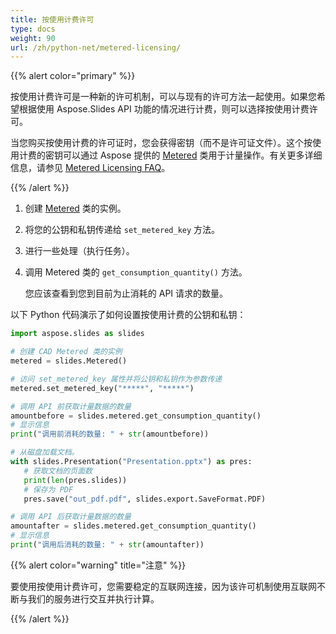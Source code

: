```yaml
---
title: 按使用计费许可
type: docs
weight: 90
url: /zh/python-net/metered-licensing/
---
```


{{% alert color="primary" %}} 

按使用计费许可是一种新的许可机制，可以与现有的许可方法一起使用。如果您希望根据使用 Aspose.Slides API 功能的情况进行计费，则可以选择按使用计费许可。

当您购买按使用计费的许可证时，您会获得密钥（而不是许可证文件）。这个按使用计费的密钥可以通过 Aspose 提供的 [Metered](https://reference.aspose.com/slides/python-net/aspose.slides/metered/) 类用于计量操作。有关更多详细信息，请参见 [Metered Licensing FAQ](https://purchase.aspose.com/faqs/licensing/metered)。

{{% /alert %}} 

1. 创建 [Metered](https://reference.aspose.com/slides/python-net/aspose.slides/metered/) 类的实例。
1. 将您的公钥和私钥传递给 `set_metered_key` 方法。
1. 进行一些处理（执行任务）。
1. 调用 Metered 类的 `get_consumption_quantity()` 方法。

   您应该查看到您到目前为止消耗的 API 请求的数量。

以下 Python 代码演示了如何设置按使用计费的公钥和私钥：

```python
import aspose.slides as slides

# 创建 CAD Metered 类的实例
metered = slides.Metered()

# 访问 set_metered_key 属性并将公钥和私钥作为参数传递
metered.set_metered_key("*****", "*****")

# 调用 API 前获取计量数据的数量
amountbefore = slides.metered.get_consumption_quantity()
# 显示信息
print("调用前消耗的数量: " + str(amountbefore))

# 从磁盘加载文档。
with slides.Presentation("Presentation.pptx") as pres:
   # 获取文档的页面数
   print(len(pres.slides))
   # 保存为 PDF
   pres.save("out_pdf.pdf", slides.export.SaveFormat.PDF)

# 调用 API 后获取计量数据的数量
amountafter = slides.metered.get_consumption_quantity()
# 显示信息
print("调用后消耗的数量: " + str(amountafter))
```

{{% alert color="warning" title="注意"  %}} 

要使用按使用计费许可，您需要稳定的互联网连接，因为该许可机制使用互联网不断与我们的服务进行交互并执行计算。

{{% /alert %}} 